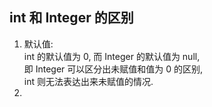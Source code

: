 ## int 和 Integer 的区别
1. 默认值:  
   int 的默认值为 0, 而 Integer 的默认值为 null,  
   即 Integer 可以区分出未赋值和值为 0 的区别,  
   int 则无法表达出来未赋值的情况.
2. 